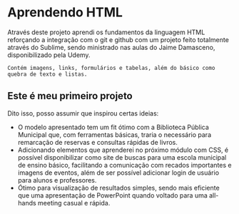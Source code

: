 # Aprendendo HTML
Através deste projeto aprendi os fundamentos da linguagem HTML reforçando a integração com o git e github com um projeto feito totalmente através do Sublime, sendo ministrado nas aulas do Jaime Damasceno, disponibilizado pela Udemy.

`Contém imagens, links, formulários e tabelas, além do básico como quebra de texto e listas.`

## Este é meu primeiro projeto
Dito isso, posso assumir que inspirou certas ideias:
- O modelo apresentado tem um fit ótimo com a Biblioteca Pública Municipal que, com ferramentas básicas, traria o necessário para remarcação de reservas e consultas rápidas de livros.
- Adicionando elementos que aprenderei no próximo módulo com CSS, é possível disponibilizar como site de buscas para uma escola municipal de ensino básico, facilitando a comunicação com recados importantes e imagens de eventos, além de ser possível adicionar login de usuário para alunos e professores.
- Ótimo para visualização de resultados simples, sendo mais eficiente que uma apresentação de PowerPoint quando voltado para uma all-hands meeting casual e rápida.
